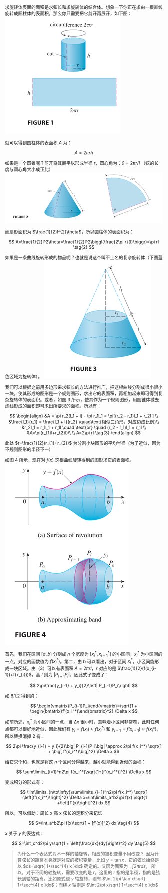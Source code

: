 求旋转体表面的面积是求弦长和求旋转体的结合体。想象一下你正在求由一根直线旋转成圆柱体的表面积，那么你只需要把它剪开再展开，如下图：
![](images/Pasted%20image%2020241112212414.png)

就可以得到圆柱体的表面积 $A$ 为：

$$
A = 2\pi rh \tag{1}
$$

如果是一个圆锥呢？剪开将其展平以形成半径 $r$，圆心角为：$\theta=2\pi r/l$ （弦的长度与圆心角大小成正比）
![](images/Pasted%20image%2020241112212542.png)

而扇形面积为 $\frac{1}{2}l^{2}\theta$，所以圆柱体的表面积为：

$$
A=\frac{1}{2}l^2\theta=\frac{1}{2}l^2\biggl(\frac{2\pi r}{l}\biggr)=\pi rl  \tag{2}
$$

如果是一条曲线旋转形成的物品呢？也就是说这个叫不上名的复杂旋转体（下图蓝色区域为旋转体）。
![](images/Pasted%20image%2020241112215802.png)

我们可以根据之前用多边形来求弦长的方法进行推广，把这根曲线分割成很小很小一块，使其形成的图形是一个规则图形，求出它的表面积，再相加起来即可得到复杂旋转体的表面积。或者，如图 3 所示，使其作为一个规则图形，用圆锥体减去虚线形成的面积即可求出所要求的面积。所以有：

$$
\begin{align}
&A = \pi r_2(l_1 + l) - \pi r_1l_1 = \pi[(r_2 - r_1)l_1 + r_2l ] \\
&\frac{l_1}{r_1} = \frac{l_1 + l}{r_2} \quad\text{相似三角形，对应边成比例}\\
&r_2l_1 = r_1l_1 + r_1l \quad \text{or} \quad (r_2 - r_1)l_1 = r_1l \\
&A=\pi(r_{1}l+r_{2}l)\\ \\
A=2\pi rl \tag{3}
\end{align}
$$

此处 $r=\frac{1}{2}(r_{1}+r_{2})$ 为分割小块图形的平均半径（为了近似，因为不规则图形的半径不一）

如图 4 所示，现在对 $f(x)$ 这根曲线旋转得到的图形求它的表面积。
![](images/Pasted%20image%2020241113083011.png)

首先，我们在区间 $[a,b]$ 分割成 $n$ 个宽度为 $[x_{i}^*,x_{i-1}^*]$ 的小区间，$x_{i}^*$ 为小区间的一点，对应的函数值为 $f(x_{i}^*)$。第二，由 b 可以看出，对于区间 $x_{i}^*$，小区间能形成一块区域。由（3）可以有表面积 $A=2\pi rl$，$r$ 对应的是 $\frac{1}{2}(f(x_{i-1})+f(x_{i}))$，高 $l$ 则为 $\left|P_{i-1}P_{i}\right|$，因此式子变成了：

$$
2\pi\frac{y_{i-1} + y_i}{2}\left| P_{i-1}P_i\right|
$$

如 8.1.2 得到的：

$$
\begin{vmatrix}P_{i-1}P_i\end{vmatrix}=\sqrt{1 + \begin{bmatrix}f'(x_i^*)\end{bmatrix}^2} \Delta x
$$

如前所述，$x_{i}^*$ 为小区间的一点，当 $\Delta x$ 很小时，意味着小区间非常窄，此时任何点都可以很好地近似，因此我们有 $y_{i}=f(x_{i})\approx f(x_{i}^{*})$ 和 $y_{i-1}=f(x_{i-1})\approx f(x_{i}*)$，所以替换消掉 2 有：

$$
2\pi \frac{y_{i-1} + y_i}{2}\big| P_{i-1}P_i\big| \approx 2\pi f(x_i^*) \sqrt{1 + \big[ f'(x_i^*)\big]^2} \Delta x
$$

给它求个和，也就是将这 $n$ 个区间分得越来，越小就能得到近似的面积：

$$
\sum\limits_{i=1}^n2\pi f(x_i^*)\sqrt{1+[f'(x_i^*)]^2} \Delta x
$$

变成积分的形式有：

$$
\lim\limits_{n\to\infty}\sum\limits_{i=1}^n2\pi f(x_i^*) \sqrt{1 +\left[f'(x_i^*)\right]^2} \Delta x=\int\limits_a^b2\pi f(x) \sqrt{1 +\left[f'(x)\right]^2} dx
$$


所以，可以借助：周长 x 高 x 弦长的定积分来记忆

$$
S=\int_a^b2\pi f(x)\sqrt{1 + [f'(x)]^2} dx \tag{4}
$$


$x$ 关于 $y$ 的表达式：

$$
S=\int_c^d2\pi y\sqrt{1 + \left(\frac{dx}{dy}\right)^2} dy \tag{5}
$$


> 为什么一个表达式对不一样的轴旋转，相应的被积变量不用改变？
> 因为计算弦长的距离本身就是对应的被积变量，比如 $y=\tan x$，它的弦长始终是以 $ds=\sqrt{ 1+\sec^{4} x }dx$ 确定的。又因为面积为：$\int2\pi rds$， 所以，对于不同的轴旋转，需要改变的是 $r$。这里的 $r$ 指的是半径，指的是弦长到轴的距离。比如原式绕 $y$ 轴旋转，则有 $\int 2\pi \tan x\sqrt{ 1+\sec^{4} x }dx$；而绕 $x$ 轴则是 $\int 2\pi x\sqrt{ 1+\sec^{4} x }dx$
